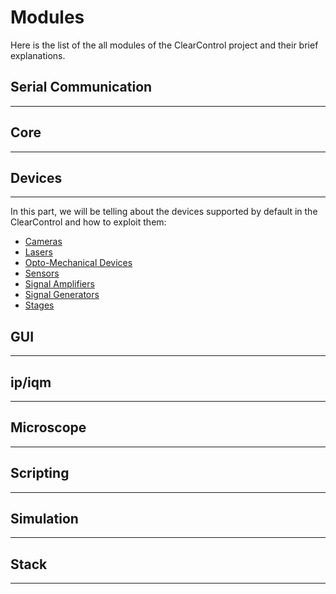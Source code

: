 # Modules

Here is the list of the all modules of the ClearControl project and their brief
explanations.

## Serial Communication
***

## Core
***

## Devices
***
In this part, we will be telling about the devices supported by default in the
ClearControl and how to exploit them:

- [Cameras](Devices/camera.md)
- [Lasers](Devices/laser.md)
- [Opto-Mechanical Devices](Devices/optomech.md)
- [Sensors](Devices/sensor.md)
- [Signal Amplifiers](Devices/signalamp.md)
- [Signal Generators](Devices/signalgen.md)
- [Stages](Devices/stage.md)

## GUI
***

## ip/iqm
***

## Microscope
***

## Scripting
***

## Simulation
***

## Stack
***
